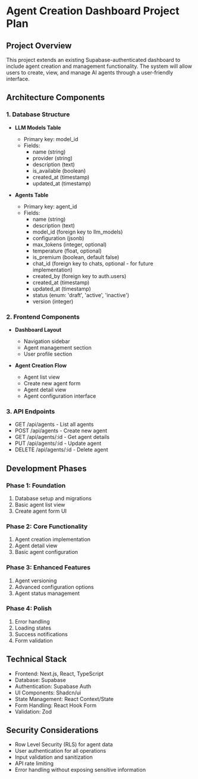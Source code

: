 # Agent Creation Dashboard Project Plan

## Project Overview

This project extends an existing Supabase-authenticated dashboard to include agent creation and management functionality. The system will allow users to create, view, and manage AI agents through a user-friendly interface.

## Architecture Components

### 1. Database Structure

- **LLM Models Table**

  - Primary key: model_id
  - Fields:
    - name (string)
    - provider (string)
    - description (text)
    - is_available (boolean)
    - created_at (timestamp)
    - updated_at (timestamp)

- **Agents Table**
  - Primary key: agent_id
  - Fields:
    - name (string)
    - description (text)
    - model_id (foreign key to llm_models)
    - configuration (jsonb)
    - max_tokens (integer, optional)
    - temperature (float, optional)
    - is_premium (boolean, default false)
    - chat_id (foreign key to chats, optional - for future implementation)
    - created_by (foreign key to auth.users)
    - created_at (timestamp)
    - updated_at (timestamp)
    - status (enum: 'draft', 'active', 'inactive')
    - version (integer)

### 2. Frontend Components

- **Dashboard Layout**

  - Navigation sidebar
  - Agent management section
  - User profile section

- **Agent Creation Flow**
  - Agent list view
  - Create new agent form
  - Agent detail view
  - Agent configuration interface

### 3. API Endpoints

- GET /api/agents - List all agents
- POST /api/agents - Create new agent
- GET /api/agents/:id - Get agent details
- PUT /api/agents/:id - Update agent
- DELETE /api/agents/:id - Delete agent

## Development Phases

### Phase 1: Foundation

1. Database setup and migrations
2. Basic agent list view
3. Create agent form UI

### Phase 2: Core Functionality

1. Agent creation implementation
2. Agent detail view
3. Basic agent configuration

### Phase 3: Enhanced Features

1. Agent versioning
2. Advanced configuration options
3. Agent status management

### Phase 4: Polish

1. Error handling
2. Loading states
3. Success notifications
4. Form validation

## Technical Stack

- Frontend: Next.js, React, TypeScript
- Database: Supabase
- Authentication: Supabase Auth
- UI Components: Shadcn/ui
- State Management: React Context/State
- Form Handling: React Hook Form
- Validation: Zod

## Security Considerations

- Row Level Security (RLS) for agent data
- User authentication for all operations
- Input validation and sanitization
- API rate limiting
- Error handling without exposing sensitive information
